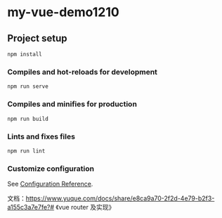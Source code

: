 # my-vue-demo1210

## Project setup
```
npm install
```

### Compiles and hot-reloads for development
```
npm run serve
```

### Compiles and minifies for production
```
npm run build
```

### Lints and fixes files
```
npm run lint
```

### Customize configuration
See [Configuration Reference](https://cli.vuejs.org/config/).

文档：https://www.yuque.com/docs/share/e8ca9a70-2f2d-4e79-b2f3-a155c3a7e7fe?# 《vue router 及实现》
